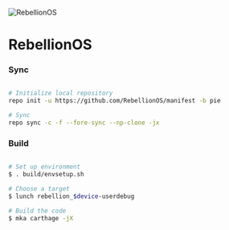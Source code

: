 ![RebellionOS](https://github.com/betallionos/manifest/raw/pie/logo.png)

# RebellionOS #

### Sync ###

```bash

# Initialize local repository
repo init -u https://github.com/RebellionOS/manifest -b pie

# Sync
repo sync -c -f --fore-sync --np-clone -jx
```

### Build ###

```bash

# Set up environment
$ . build/envsetup.sh

# Choose a target
$ lunch rebellion_$device-userdebug

# Build the code
$ mka carthage -jX
